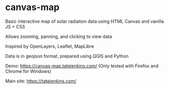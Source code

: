 # canvas-map
Basic interactive map of solar radiation data using HTML Canvas and vanilla JS + CSS

Allows zooming, panning, and clicking to view data

Inspired by OpenLayers, Leaflet, MapLibre

Data is in geojson format, prepared using QGIS and Python

Demo: https://canvas-map.tatejenkins.com/ (Only tested with Firefox and Chrome for Windows)

Main site: https://tatejenkins.com/
